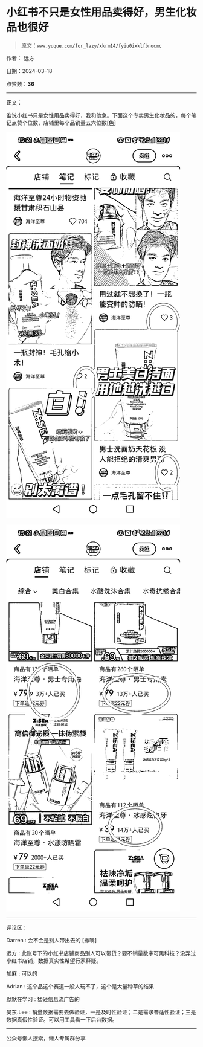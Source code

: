# 小红书不只是女性用品卖得好，男生化妆品也很好

> 原文：[`www.yuque.com/for_lazy/xkrm14/fyiu0ixklfbnocmc`](https://www.yuque.com/for_lazy/xkrm14/fyiu0ixklfbnocmc)

作者： 远方

日期：2024-03-18

点赞数：**36**

* * *

正文：

谁说小红书只是女性用品卖得好，我和他急。下面这个专卖男生化妆品的，每个笔记点赞个位数，店铺里每个品销量五六位数[色]

![](img/6cda4aa1de0cfd7be09dc8e810bfa7cd.png)

![](img/a332a6faa032be61392067024f3f7be2.png)

* * *

评论区：

Darren : 会不会是别人带出去的 [撇嘴]

远方 : 此账号下的小红书店铺商品别人可以带货？要不销量数字可黑科技？没弄过小红书店铺，数据真实性希望行家释疑。

加麻 : 可以的

Adrian : 这个品这个赛道一般人玩不了，这个是大量种草的结果

默默在学习 : 猛砸信息流广告的

昊东.Lee : 销量数据需要去做验证，一是及时性验证；二是需求普适性验证；三是数据真假性验证。可以用工具看一下后台数据。

* * *

公众号懒人搜索，懒人专属群分享